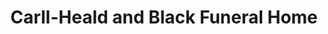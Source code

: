 ---
title: "Carll-Heald and Black Funeral Home"
url: /springvale/carll-heald-and-black-funeral-home/
shop: funeral directors
---